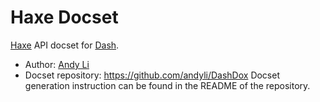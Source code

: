 Haxe Docset
=======================

[Haxe](http://haxe.org/) API docset for [Dash](http://kapeli.com/dash).

 * Author: [Andy Li](https://twitter.com/andy_li)
 * Docset repository: https://github.com/andyli/DashDox
   Docset generation instruction can be found in the README of the repository.